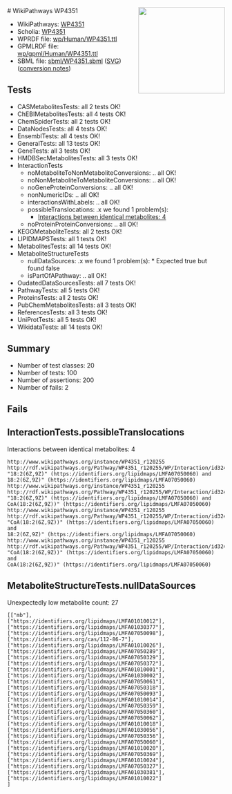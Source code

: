 <img style="float: right; width: 200px" src="../logo.png" />
# WikiPathways WP4351

* WikiPathways: [WP4351](https://identifiers.org/wikipathways:WP4351)
* Scholia: [WP4351](https://scholia.toolforge.org/wikipathways/WP4351)
* WPRDF file: [wp/Human/WP4351.ttl](../wp/Human/WP4351.ttl)
* GPMLRDF file: [wp/gpml/Human/WP4351.ttl](../wp/gpml/Human/WP4351.ttl)
* SBML file: [sbml/WP4351.sbml](../sbml/WP4351.sbml) ([SVG](../sbml/WP4351.svg)) ([conversion notes](../sbml/WP4351.txt))

## Tests
* CASMetabolitesTests: all 2 tests OK!
* ChEBIMetabolitesTests: all 4 tests OK!
* ChemSpiderTests: all 2 tests OK!
* DataNodesTests: all 4 tests OK!
* EnsemblTests: all 4 tests OK!
* GeneralTests: all 13 tests OK!
* GeneTests: all 3 tests OK!
* HMDBSecMetabolitesTests: all 3 tests OK!
* InteractionTests
    * noMetaboliteToNonMetaboliteConversions: .. all OK!
    * noNonMetaboliteToMetaboliteConversions: .. all OK!
    * noGeneProteinConversions: .. all OK!
    * nonNumericIDs: .. all OK!
    * interactionsWithLabels: .. all OK!
    * possibleTranslocations: .x we found 1 problem(s):
        * [Interactions between identical metabolites: 4](#d59038c7)
    * noProteinProteinConversions: .. all OK!
* KEGGMetaboliteTests: all 2 tests OK!
* LIPIDMAPSTests: all 1 tests OK!
* MetabolitesTests: all 14 tests OK!
* MetaboliteStructureTests
    * nullDataSources: .x we found 1 problem(s):
            * Expected true but found false
    * isPartOfAPathway: .. all OK!
* OudatedDataSourcesTests: all 7 tests OK!
* PathwayTests: all 5 tests OK!
* ProteinsTests: all 2 tests OK!
* PubChemMetabolitesTests: all 3 tests OK!
* ReferencesTests: all 3 tests OK!
* UniProtTests: all 5 tests OK!
* WikidataTests: all 14 tests OK!


## Summary

* Number of test classes: 20
* Number of tests: 100
* Number of assertions: 200
* Number of fails: 2

## Fails

<a name="d59038c7" />

## InteractionTests.possibleTranslocations

Interactions between identical metabolites: 4
```
http://www.wikipathways.org/instance/WP4351_r120255 http://rdf.wikipathways.org/Pathway/WP4351_r120255/WP/Interaction/id324dad5c "18:2(6Z,9Z)" (https://identifiers.org/lipidmaps/LMFA07050060) and 
18:2(6Z,9Z)" (https://identifiers.org/lipidmaps/LMFA07050060)
http://www.wikipathways.org/instance/WP4351_r120255 http://rdf.wikipathways.org/Pathway/WP4351_r120255/WP/Interaction/id324dad5c "18:2(6Z,9Z)" (https://identifiers.org/lipidmaps/LMFA07050060) and 
CoA(18:2(6Z,9Z))" (https://identifiers.org/lipidmaps/LMFA07050060)
http://www.wikipathways.org/instance/WP4351_r120255 http://rdf.wikipathways.org/Pathway/WP4351_r120255/WP/Interaction/id324dad5c "CoA(18:2(6Z,9Z))" (https://identifiers.org/lipidmaps/LMFA07050060) and 
18:2(6Z,9Z)" (https://identifiers.org/lipidmaps/LMFA07050060)
http://www.wikipathways.org/instance/WP4351_r120255 http://rdf.wikipathways.org/Pathway/WP4351_r120255/WP/Interaction/id324dad5c "CoA(18:2(6Z,9Z))" (https://identifiers.org/lipidmaps/LMFA07050060) and 
CoA(18:2(6Z,9Z))" (https://identifiers.org/lipidmaps/LMFA07050060)
```

<a name="919041af" />

## MetaboliteStructureTests.nullDataSources

Unexpectedly low metabolite count: 27
```
[["mb"],
["https://identifiers.org/lipidmaps/LMFA01010012"],
["https://identifiers.org/lipidmaps/LMFA01030377"],
["https://identifiers.org/lipidmaps/LMFA07050098"],
["https://identifiers.org/cas/112-86-7"],
["https://identifiers.org/lipidmaps/LMFA01010026"],
["https://identifiers.org/lipidmaps/LMFA07050289"],
["https://identifiers.org/lipidmaps/LMFA07050329"],
["https://identifiers.org/lipidmaps/LMFA07050372"],
["https://identifiers.org/lipidmaps/LMFA01010001"],
["https://identifiers.org/lipidmaps/LMFA01030002"],
["https://identifiers.org/lipidmaps/LMFA07050061"],
["https://identifiers.org/lipidmaps/LMFA07050318"],
["https://identifiers.org/lipidmaps/LMFA07050093"],
["https://identifiers.org/lipidmaps/LMFA01010014"],
["https://identifiers.org/lipidmaps/LMFA07050359"],
["https://identifiers.org/lipidmaps/LMFA07050360"],
["https://identifiers.org/lipidmaps/LMFA07050062"],
["https://identifiers.org/lipidmaps/LMFA01010018"],
["https://identifiers.org/lipidmaps/LMFA01030056"],
["https://identifiers.org/lipidmaps/LMFA07050356"],
["https://identifiers.org/lipidmaps/LMFA07050060"],
["https://identifiers.org/lipidmaps/LMFA01010020"],
["https://identifiers.org/lipidmaps/LMFA07050369"],
["https://identifiers.org/lipidmaps/LMFA01010024"],
["https://identifiers.org/lipidmaps/LMFA07050327"],
["https://identifiers.org/lipidmaps/LMFA01030381"],
["https://identifiers.org/lipidmaps/LMFA01010022"]
]
```

